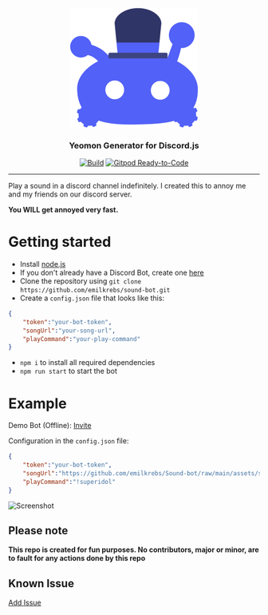 <div id="logo" align="center">
  <a href="https://github.com/emilkrebs/Generator-Discord" target="_blank" rel="noopener noreferrer">
	  <img width="256" alt="Generator-Discord Logo" src="https://raw.githubusercontent.com/emilkrebs/Generator-Discord/main/assets/icon.svg">
	</a>
  <h3>
    Yeomon Generator for Discord.js
  </h3>
</div>

<div id="badges" align="center">
  
   [![Build](https://github.com/emilkrebs/sound-bot/actions/workflows/build.yml/badge.svg)](https://github.com/emilkrebs/sound-bot/actions/workflows/build.yml)
   [![Gitpod Ready-to-Code](https://img.shields.io/badge/Gitpod-ready--to--code-blue?logo=gitpod)](https://gitpod.io/#https://github.com/emilkrebs/Sound-bot)

</div>


<hr>

Play a sound in a discord channel indefinitely.
I created this to annoy me and my friends on our discord server.

**You WILL get annoyed very fast.**

# Getting started
- Install [node.js](https://nodejs.org/en/)
- If you don't already have a Discord Bot, create one [here](https://discord.com/developers/applications/)
- Clone the repository using `git clone https://github.com/emilkrebs/sound-bot.git`
- Create a `config.json` file that looks like this:
```json
{
	"token":"your-bot-token",
	"songUrl":"your-song-url",
	"playCommand":"your-play-command"
}

```
- `npm i` to install all required dependencies
- `npm run start` to start the bot

# Example
Demo Bot (Offline): 
[Invite](https://discord.com/oauth2/authorize?client_id=943570593666719856&permissions=3148288&scope=bot)

Configuration in the `config.json` file:
```json
{
	"token":"your-bot-token",
	"songUrl":"https://github.com/emilkrebs/Sound-bot/raw/main/assets/super-idol.mp3",
	"playCommand":"!superidol"
}

```
![Screenshot](https://user-images.githubusercontent.com/68400102/154546484-ba495a30-9f20-4873-baf2-4541c9ab4987.png)

## Please note
**This repo is created for fun purposes. No contributors, major or minor, are to fault for any actions done by this repo**

## Known Issue

[Add Issue](https://github.com/emilkrebs/sound-bot/issues/new)
